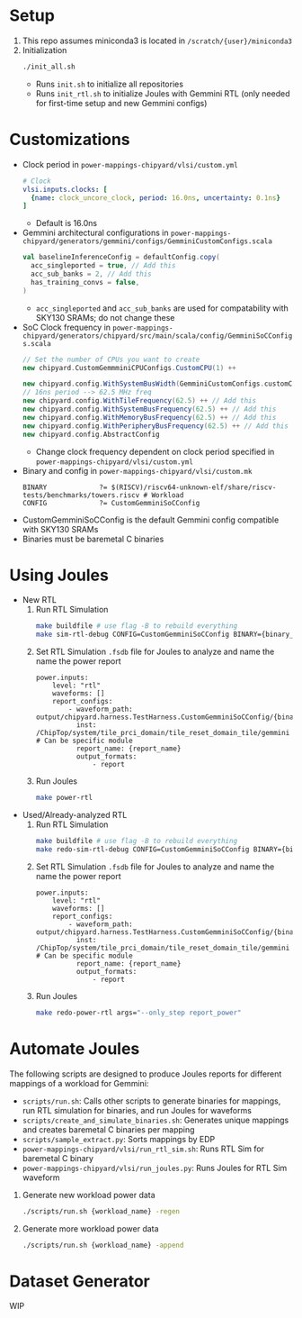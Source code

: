 # Setup
1. This repo assumes miniconda3 is located in ``/scratch/{user}/miniconda3``
2. Initialization
    ```bash
    ./init_all.sh
    ```
    * Runs ``init.sh`` to initialize all repositories
    * Runs ``init_rtl.sh`` to initialize Joules with Gemmini RTL (only needed for first-time setup and new Gemmini configs)

# Customizations
* Clock period in ``power-mappings-chipyard/vlsi/custom.yml``
    ```yaml
    # Clock
    vlsi.inputs.clocks: [
      {name: clock_uncore_clock, period: 16.0ns, uncertainty: 0.1ns}
    ]
    ```
    * Default is 16.0ns
* Gemmini architectural configurations in ``power-mappings-chipyard/generators/gemmini/configs/GemminiCustomConfigs.scala``
    ```scala
    val baselineInferenceConfig = defaultConfig.copy(
      acc_singleported = true, // Add this
      acc_sub_banks = 2, // Add this
      has_training_convs = false,
    )
    ```
    * ``acc_singleported`` and ``acc_sub_banks`` are used for compatability with SKY130 SRAMs; do not change these
* SoC Clock frequency in ``power-mappings-chipyard/generators/chipyard/src/main/scala/config/GemminiSoCConfigs.scala``
    ```scala
    // Set the number of CPUs you want to create
    new chipyard.CustomGemmminiCPUConfigs.CustomCPU(1) ++

    new chipyard.config.WithSystemBusWidth(GemminiCustomConfigs.customConfig.dma_buswidth) ++
    // 16ns period --> 62.5 MHz freq
    new chipyard.config.WithTileFrequency(62.5) ++ // Add this
    new chipyard.config.WithSystemBusFrequency(62.5) ++ // Add this
    new chipyard.config.WithMemoryBusFrequency(62.5) ++ // Add this
    new chipyard.config.WithPeripheryBusFrequency(62.5) ++ // Add this
    new chipyard.config.AbstractConfig
    ```
    * Change clock frequency dependent on clock period specified in ``power-mappings-chipyard/vlsi/custom.yml``
* Binary and config in ``power-mappings-chipyard/vlsi/custom.mk``
   ```make
   BINARY             ?= $(RISCV)/riscv64-unknown-elf/share/riscv-tests/benchmarks/towers.riscv # Workload
   CONFIG             ?= CustomGemminiSoCConfig
   ```
* CustomGemminiSoCConfig is the default Gemmini config compatible with SKY130 SRAMs
* Binaries must be baremetal C binaries

# Using Joules
* New RTL
    1. Run RTL Simulation
       ```bash
       make buildfile # use flag -B to rebuild everything
       make sim-rtl-debug CONFIG=CustomGemminiSoCConfig BINARY={binary_name} LOADMEM={binary_name}
       ```
    2. Set RTL Simulation ``.fsdb`` file for Joules to analyze and name the name the power report
       ```make
       power.inputs:
           level: "rtl"
           waveforms: []
           report_configs:
               - waveform_path: output/chipyard.harness.TestHarness.CustomGemminiSoCConfig/{binary_name}.fsdb
                 inst: /ChipTop/system/tile_prci_domain/tile_reset_domain_tile/gemmini # Can be specific module
                 report_name: {report_name}
                 output_formats:
                     - report
       ```
    3. Run Joules
       ```bash
       make power-rtl
       ```
* Used/Already-analyzed RTL
    1. Run RTL Simulation
       ```bash
       make buildfile # use flag -B to rebuild everything
       make redo-sim-rtl-debug CONFIG=CustomGemminiSoCConfig BINARY={binary_name} LOADMEM={binary_name} args="--only_step run_simulation"
       ```
    2. Set RTL Simulation ``.fsdb`` file for Joules to analyze and name the name the power report
       ```make
       power.inputs:
           level: "rtl"
           waveforms: []
           report_configs:
               - waveform_path: output/chipyard.harness.TestHarness.CustomGemminiSoCConfig/{binary_name}.fsdb
                 inst: /ChipTop/system/tile_prci_domain/tile_reset_domain_tile/gemmini # Can be specific module
                 report_name: {report_name}
                 output_formats:
                     - report
       ```
    3. Run Joules
       ```bash
       make redo-power-rtl args="--only_step report_power"
       ```

# Automate Joules
The following scripts are designed to produce Joules reports for different mappings of a workload for Gemmini:
* ``scripts/run.sh``: Calls other scripts to generate binaries for mappings, run RTL simulation for binaries, and run Joules for waveforms
* ``scripts/create_and_simulate_binaries.sh``: Generates unique mappings and creates baremetal C binaries per mapping
* ``scripts/sample_extract.py``: Sorts mappings by EDP
* ``power-mappings-chipyard/vlsi/run_rtl_sim.sh``: Runs RTL Sim for baremetal C binary
* ``power-mappings-chipyard/vlsi/run_joules.py``: Runs Joules for RTL Sim waveform

1. Generate new workload power data
   ```bash
   ./scripts/run.sh {workload_name} -regen
   ```

2. Generate more workload power data
   ```bash
   ./scripts/run.sh {workload_name} -append
   ```

# Dataset Generator
WIP

